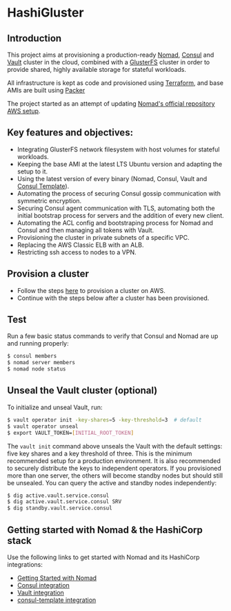 # HashiGluster

## Introduction

This project aims at provisioning a production-ready [Nomad](https://www.nomadproject.io/), [Consul](https://www.consul.io) and [Vault](https://www.vaultproject.io) cluster in the cloud, combined with a [GlusterFS](https://docs.gluster.org/en/latest/) cluster in order to provide shared, highly available storage for stateful workloads.

All infrastructure is kept as code and provisioned using [Terraform](https://terraform.io), and base AMIs are built using [Packer](https://packer.io) 

The project started as an attempt of updating [Nomad's official repository AWS setup](https://github.com/hashicorp/nomad/tree/main/terraform).

## Key features and objectives:

- Integrating GlusterFS network filesystem with host volumes for stateful workloads.
- Keeping the base AMI at the latest LTS Ubuntu version and adapting the setup to it.
- Using the latest version of every binary (Nomad, Consul, Vault and [Consul Template](https://github.com/hashicorp/consul-template)).
- Automating the process of securing Consul gossip communication with symmetric encryption.
- Securing Consul agent communication with TLS, automating both the initial bootstrap process for servers and the addition of every new client.
- Automating the ACL config and bootstraping process for Nomad and Consul and then managing all tokens with Vault.
- Provisioning the cluster in private subnets of a specific VPC.
- Replacing the AWS Classic ELB with an ALB.
- Restricting ssh access to nodes to a VPN.

## Provision a cluster

- Follow the steps [here](aws/README.md) to provision a cluster on AWS.
- Continue with the steps below after a cluster has been provisioned.

## Test

Run a few basic status commands to verify that Consul and Nomad are up and running 
properly:

```bash
$ consul members
$ nomad server members
$ nomad node status
```

## Unseal the Vault cluster (optional)

To initialize and unseal Vault, run:

```bash
$ vault operator init -key-shares=5 -key-threshold=3  # default
$ vault operator unseal
$ export VAULT_TOKEN=[INITIAL_ROOT_TOKEN]
```

The `vault init` command above unseals the Vault with the default settings: five key shares and a key  threshold of three. This is the minimum recommended setup for a production environment. It is also recommended to securely distribute the keys to independent  operators. If you provisioned more than one server, the others will 
become standby nodes but should still be unsealed. You can query the active 
and standby nodes independently:

```bash
$ dig active.vault.service.consul
$ dig active.vault.service.consul SRV
$ dig standby.vault.service.consul
```

## Getting started with Nomad & the HashiCorp stack

Use the following links to get started with Nomad and its HashiCorp integrations:

* [Getting Started with Nomad](https://www.nomadproject.io/intro/getting-started/jobs.html)
* [Consul integration](https://www.nomadproject.io/docs/service-discovery/index.html)
* [Vault integration](https://www.nomadproject.io/docs/vault-integration/index.html)
* [consul-template integration](https://www.nomadproject.io/docs/job-specification/template.html)

